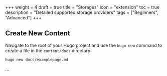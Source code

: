 +++
weight = 4
draft = true
title = "Storages"
icon = "extension"
toc = true
description = "Detailed supported storage providers"
tags = ["Beginners", "Advanced"]
+++

## Create New Content

Navigate to the root of your Hugo project and use the `hugo new` command to create a file in the `content/docs` directory:

```shell
hugo new docs/examplepage.md
```
...